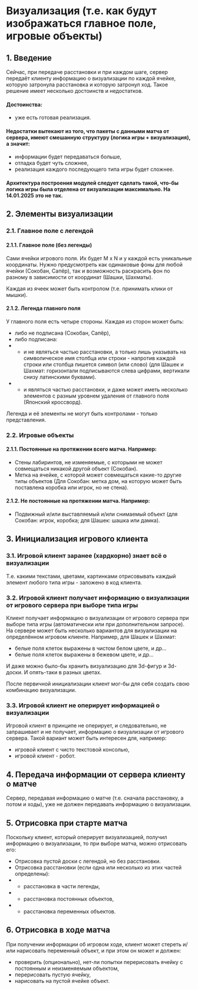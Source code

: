 # Визуализация (т.е. как будут изображаться главное поле, игровые объекты)

## 1. Введение
Сейчас, при передаче расстановки и при каждом шаге, сервер передаёт клиенту информацию о визуализации по каждой ячейке, которую затронула расстановка и которую затронул ход.
Такое решение имеет несколько достоинств и недостатков.

#### Достоинства:
- уже есть готовая реализация.

####  Недостатки вытекают из того, что пакеты с данными матча от сервера, имеют смешанную структуру (логика игры + визуализация), а значит:
- информации будет передаваться больше,
- отладка будет чуть сложнее,
- реализация каждого последующего типа игры будет сложнее.

####  Архитектура построения модулей следует сделать такой, что-бы логика игры была отделена от визуализации максимально. На 14.01.2025 это не так. 

## 2. Элементы визуализации

### 2.1. Главное поле с легендой
#### 2.1.1. Главное поле (без легенды)
Сами ячейки игрового поля. Их будет M x N и у каждой есть уникальные координаты. Нужно предусмотреть как одинаковые фоны для любой ячейки (Сокобан, Сапёр), так и возможность раскрасить фон по разному в зависимости от координат (Шашки, Шахматы).

Каждая из ячеек может быть контролом (т.е. принимать клики от мышки).
#### 2.1.2. Легенда главного поля
У главного поля есть четыре стороны. Каждая из сторон может быть:
- либо не подписана (Сокобан, Сапёр),
- либо подписана:
- - и не являться частью расстановки, а только лишь указывать на символическое имя столбца или строки - напротив каждой строки или столбца пишется символ (или слово) (для Шашек и Шахмат: горизонтали подписываются слева цифрами, вертикали снизу латинскими буквами).
- - и являться частью расстановки, и даже может иметь несколько элементов с разным уровнем удаления от главного поля (Японский кроссворд).

Легенда и её элементы не могут быть контролами - только представления. 

### 2.2. Игровые объекты
#### 2.1.1. Постоянные на протяжении всего матча. Например:
- Стены лабиринтов, не изменяемые, с которыми не может совмещаться никакой другой объект (Сокобан).
- Метка на ячейке, с которой может совмещаться какие-то другие типы объектов (Для Сокобан: метка дом, на которую может быть поставлена коробка или игрок, но не стена).
#### 2.1.2. Не постоянные на протяжении матча. Например:
- Подвижный и/или выставляемый и/или снимаемый объект (для Сокобан: игрок, коробка; для Шашек: шашка или дамка).

## 3. Инициализация игрового клиента
### 3.1. Игровой клиент заранее (хардкорно) знает всё о визуализации
Т.е. какими текстами, цветами, картинками отрисовывать каждый элемент любого типа игры - заложено в код клиента.

### 3.2. Игровой клиент получает информацию о визуализации от игрового сервера при выборе типа игры 
Клиент получает информацию о визуализации от игрового сервера при выборе типа игры (автоматически или при дополнительном запросе).
На сервере может быть несколько вариантов для визуализации на определённом игровом клиенте.
Например, для Шашек и Шахмат:
- белые поля клеток выражены в чистом белом цвете, и др...
- белые поля клеток выражены в бежевом цвете, и др...

И даже можно было-бы хранить визуализацию для 3d-фигур и 3d-доски. И опять-таки в разных цветах.

После первичной инициализации клиент мог-бы для себя создать свою комбинацию визуализации.

### 3.3. Игровой клиент не оперирует информацией о визуализации
Игровой клиент в принципе не оперирует, и следовательно, не запрашивает и не получает, информацию о визуализации от игрового сервера.
Такой вариант может быть интересен для, например:
- игровой клиент с чисто текстовой консолью,
- игровой клиент - робот.

## 4. Передача информации от сервера клиенту о матче
Сервер, передавая информацию о матче (т.е. сначала расстановку, а потом и ходы), уже не должен передавать информацию о визуализации.

## 5. Отрисовка при старте матча
Поскольку клиент, который оперирует визуализацией, получил информацию о визуализации, то при выборе матча, можно отрисовать его:
- Отрисовка пустой доски с легендой, но без расстановки.
- Отрисовка расстановки (если одна или несколько из этих частей определены):
- - расстановка в части легенды,
- - расстановка постоянных объектов,
- - расстановка переменных объектов.

## 6. Отрисовка в ходе матча
При получении информации об игровом ходе, клиент может стереть и/или нарисовать переменный объект, и при этом он может и должен:
- проверить (опционально), нет-ли попытки перерисовать ячейку с постоянным и неизменяемым объектом,
- перерисовать пустую ячейку,
- нарисовать на пустой ячейке объект.
